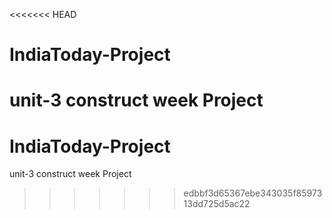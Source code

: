 <<<<<<< HEAD
# IndiaToday-Project
unit-3 construct week Project
=======
# IndiaToday-Project
unit-3 construct week Project
>>>>>>> edbbf3d65367ebe343035f8597313dd725d5ac22
